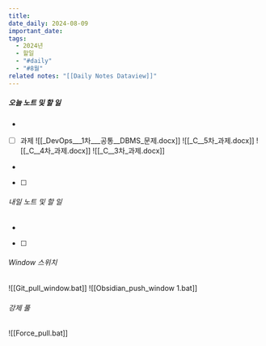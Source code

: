 ```yaml
---
title: 
date_daily: 2024-08-09
important_date: 
tags:
  - 2024년
  - 할일
  - "#daily"
  - "#8월"
related notes: "[[Daily Notes Dataview]]"
---
```

##### 오늘 노트 및 할 일 
- 
- [ ] 과제
![[_DevOps___1차___공통__DBMS_문제.docx]]
![[_C__5차_과제.docx]]
![[_C__4차_과제.docx]]
![[_C__3차_과제.docx]]
- 
- [ ]  




###### 내일 노트 및 할 일
- 
- [ ] 


######  Window 스위치
![[Git_pull_window.bat]]
![[Obsidian_push_window 1.bat]]



###### 강제 풀
![[Force_pull.bat]]